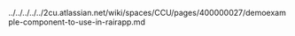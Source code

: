 ../../../../../2cu.atlassian.net/wiki/spaces/CCU/pages/400000027/demoexample-component-to-use-in-rairapp.md
